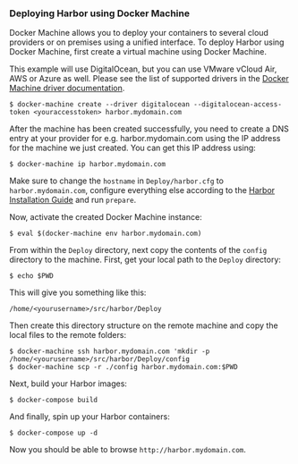 ### Deploying Harbor using Docker Machine
Docker Machine allows you to deploy your containers to several cloud providers or on premises using a unified interface.
To deploy Harbor using Docker Machine, first create a virtual machine using Docker Machine.

This example will use DigitalOcean, but you can use VMware vCloud Air, AWS or Azure as well. Please see the list of supported drivers in the [Docker Machine driver documentation](https://docs.docker.com/machine/drivers/).

```
$ docker-machine create --driver digitalocean --digitalocean-access-token <youraccesstoken> harbor.mydomain.com
```

After the machine has been created successfully, you need to create a DNS entry at your provider for e.g. harbor.mydomain.com using the IP address for the machine we just created.
You can get this IP address using:

```
$ docker-machine ip harbor.mydomain.com
```

Make sure to change the `hostname` in `Deploy/harbor.cfg` to `harbor.mydomain.com`, configure everything else according to the [Harbor Installation Guide](../docs/installation_guide.md) and run `prepare`.

Now, activate the created Docker Machine instance:

`$ eval $(docker-machine env harbor.mydomain.com)`

From within the `Deploy` directory, next copy the contents of the `config` directory to the machine.
First, get your local path to the `Deploy` directory:

```
$ echo $PWD
```

This will give you something like this:

```
/home/<yourusername>/src/harbor/Deploy
```

Then create this directory structure on the remote machine and copy the local files to the remote folders:

```
$ docker-machine ssh harbor.mydomain.com 'mkdir -p /home/<yourusername>/src/harbor/Deploy/config
$ docker-machine scp -r ./config harbor.mydomain.com:$PWD
```

Next, build your Harbor images:

```
$ docker-compose build
```

And finally, spin up your Harbor containers:

```
$ docker-compose up -d
```

Now you should be able to browse `http://harbor.mydomain.com`.
